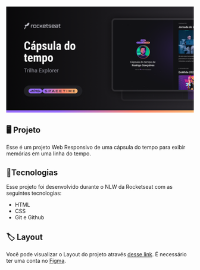 <p align= "center">
<img src=".github/preview.png" alt="Demonstração do projeto" widht= "100%" />
</p>

## 🖥️ Projeto

Esse é um projeto Web Responsivo de uma cápsula do tempo para exibir memórias em uma linha do tempo.

## 🚀Tecnologias

Esse projeto foi desenvolvido durante o NLW da Rocketseat com as seguintes tecnologias:

- HTML
- CSS
- Git e Github

## 🏷️ Layout

Você pode visualizar o Layout do projeto através
[desse link](<https://www.figma.com/file/pq6WNlZRbLfrwx670kbZec/C%C3%A1psula-do-tempo-%E2%80%A2-Trilha-Explorer-(Community)?type=design&node-id=306%3A3&t=TEN2OJkBibwu5fCB-1>).
É necessário ter uma conta no [Figma](https://www.figma.com).

